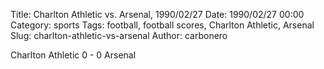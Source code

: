 Title: Charlton Athletic vs. Arsenal, 1990/02/27
Date: 1990/02/27 00:00
Category: sports
Tags: football, football scores, Charlton Athletic, Arsenal
Slug: charlton-athletic-vs-arsenal
Author: carbonero


Charlton Athletic 0 - 0 Arsenal
